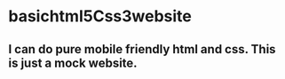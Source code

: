 # basichtml5Css3website
## I can do pure mobile friendly html and css. This is just a mock website. 
